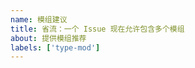 ```yaml
---
name: 模组建议
title: 省流：一个 Issue 现在允许包含多个模组
about: 提供模组推荐
labels: ['type-mod']
---
```


<!--Forge 1.19.2（存疑）-->
<!--请给出特定版本的链接，做一个有树脂的提案者-->
<!--模组如果有必要修改配置文件请说明-->
